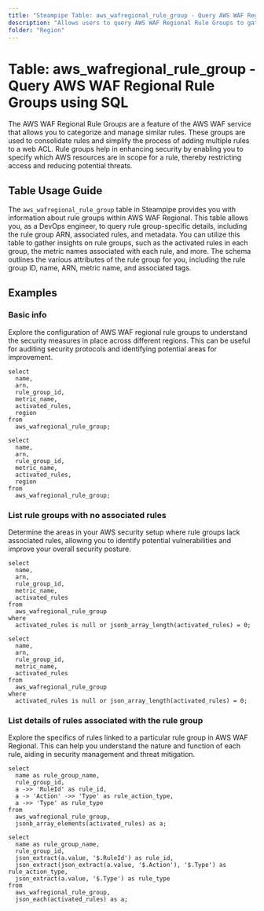 ```yaml
---
title: "Steampipe Table: aws_wafregional_rule_group - Query AWS WAF Regional Rule Groups using SQL"
description: "Allows users to query AWS WAF Regional Rule Groups to gather information about each rule group's metadata, associated rules, and other relevant details."
folder: "Region"
---
```


# Table: aws_wafregional_rule_group - Query AWS WAF Regional Rule Groups using SQL

The AWS WAF Regional Rule Groups are a feature of the AWS WAF service that allows you to categorize and manage similar rules. These groups are used to consolidate rules and simplify the process of adding multiple rules to a web ACL. Rule groups help in enhancing security by enabling you to specify which AWS resources are in scope for a rule, thereby restricting access and reducing potential threats.

## Table Usage Guide

The `aws_wafregional_rule_group` table in Steampipe provides you with information about rule groups within AWS WAF Regional. This table allows you, as a DevOps engineer, to query rule group-specific details, including the rule group ARN, associated rules, and metadata. You can utilize this table to gather insights on rule groups, such as the activated rules in each group, the metric names associated with each rule, and more. The schema outlines the various attributes of the rule group for you, including the rule group ID, name, ARN, metric name, and associated tags.

## Examples

### Basic info
Explore the configuration of AWS WAF regional rule groups to understand the security measures in place across different regions. This can be useful for auditing security protocols and identifying potential areas for improvement.

```sql+postgres
select
  name,
  arn,
  rule_group_id,
  metric_name,
  activated_rules,
  region
from
  aws_wafregional_rule_group;
```

```sql+sqlite
select
  name,
  arn,
  rule_group_id,
  metric_name,
  activated_rules,
  region
from
  aws_wafregional_rule_group;
```

### List rule groups with no associated rules
Determine the areas in your AWS security setup where rule groups lack associated rules, allowing you to identify potential vulnerabilities and improve your overall security posture.

```sql+postgres
select
  name,
  arn,
  rule_group_id,
  metric_name,
  activated_rules
from
  aws_wafregional_rule_group
where
  activated_rules is null or jsonb_array_length(activated_rules) = 0;
```

```sql+sqlite
select
  name,
  arn,
  rule_group_id,
  metric_name,
  activated_rules
from
  aws_wafregional_rule_group
where
  activated_rules is null or json_array_length(activated_rules) = 0;
```

### List details of rules associated with the rule group
Explore the specifics of rules linked to a particular rule group in AWS WAF Regional. This can help you understand the nature and function of each rule, aiding in security management and threat mitigation.

```sql+postgres
select
  name as rule_group_name,
  rule_group_id,
  a ->> 'RuleId' as rule_id,
  a -> 'Action' ->> 'Type' as rule_action_type,
  a ->> 'Type' as rule_type
from
  aws_wafregional_rule_group,
  jsonb_array_elements(activated_rules) as a;
```

```sql+sqlite
select
  name as rule_group_name,
  rule_group_id,
  json_extract(a.value, '$.RuleId') as rule_id,
  json_extract(json_extract(a.value, '$.Action'), '$.Type') as rule_action_type,
  json_extract(a.value, '$.Type') as rule_type
from
  aws_wafregional_rule_group,
  json_each(activated_rules) as a;
```